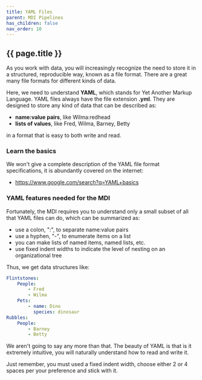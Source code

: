 ```yaml
---
title: YAML Files
parent: MDI Pipelines
has_children: false
nav_order: 10
---
```


## {{ page.title }}

As you work with data, you will increasingly recognize
the need to store it in a structured, reproducible way,
known as a file format. There are a great many file formats
for different kinds of data.

Here, we need to understand **YAML**, which
stands for Yet Another Markup Language. YAML files always
have the file extension **.yml**.  They are designed to store
any kind of data that can be described as:

- **name:value pairs**, like Wilma:redhead
- **lists of values**, like Fred, Wilma, Barney, Betty

in a format that is easy to both write and read.

### Learn the basics

We won't give a complete description of the YAML 
file format specifications, it is abundantly covered on
the internet:

- <https://www.google.com/search?q=YAML+basics>

### YAML features needed for the MDI

Fortunately, the MDI requires you to understand only a small
subset of all that YAML files can do, which can be summarized as:

- use a colon, ":", to separate name:value pairs
- use a hyphen, "-", to enumerate items on a list
- you can make lists of named items, named lists, etc.
- use fixed indent widths to indicate the level of nesting on an organizational tree

Thus, we get data structures like:

```yml
Flintstones:
    People:
        - Fred
        - Wilma
    Pets:
        - name: Dino
          species: dinosaur
Rubbles:
    People:
        - Barney
        - Betty
```

We aren't going to say any more than that. The beauty of YAML
is that is it extremely intuitive, you will naturally understand how
to read and write it. 

Just remember, you must used a fixed indent width,
choose either 2 or 4 spaces per your preference and stick with it.
